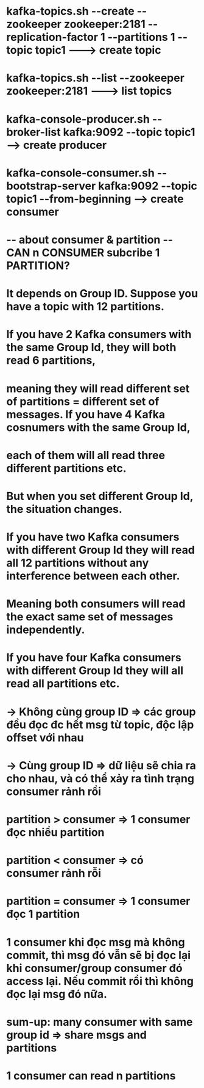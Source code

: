 # kafka-topics.sh --create --zookeeper zookeeper:2181 --replication-factor 1 --partitions 1 --topic topic1   ---> create topic
# kafka-topics.sh --list --zookeeper zookeeper:2181   ---> list topics
# kafka-console-producer.sh --broker-list kafka:9092 --topic topic1 --> create producer 
# kafka-console-consumer.sh --bootstrap-server kafka:9092 --topic topic1 --from-beginning --> create consumer


# -- about consumer & partition -- CAN n CONSUMER subcribe 1 PARTITION?

# It depends on Group ID. Suppose you have a topic with 12 partitions.
# If you have 2 Kafka consumers with the same Group Id, they will both read 6 partitions,
# meaning they will read different set of partitions = different set of messages. If you have 4 Kafka cosnumers with the same Group Id,
# each of them will all read three different partitions etc.
# But when you set different Group Id, the situation changes.
# If you have two Kafka consumers with different Group Id they will read all 12 partitions without any interference between each other.
# Meaning both consumers will read the exact same set of messages independently.
# If you have four Kafka consumers with different Group Id they will all read all partitions etc.


# -> Không cùng group ID => các group đều đọc đc hết msg từ topic, độc lập offset với nhau

# -> Cùng group ID => dữ liệu sẽ chia ra cho nhau, và có thể xảy ra tình trạng consumer rảnh rồi
  # partition > consumer => 1 consumer đọc nhiều partition
  # partition < consumer => có consumer rảnh rỗi
  # partition = consumer => 1 consumer đọc 1 partition

# 1 consumer khi đọc msg mà không commit, thì msg đó vẫn sẽ bị đọc lại khi consumer/group consumer đó access lại. Nếu commit rồi thì không đọc lại msg đó nữa.

# sum-up: many consumer with same group id => share msgs and partitions 
#         1 consumer can read n partitions